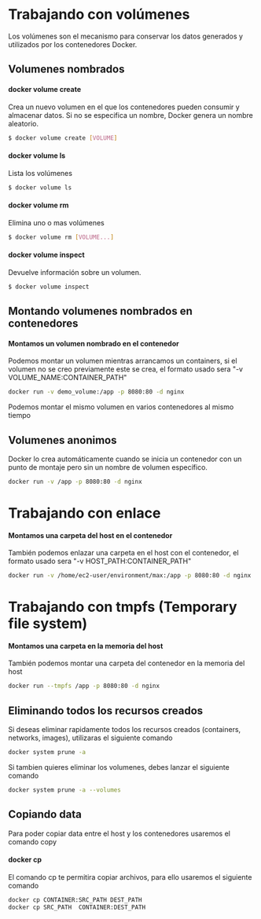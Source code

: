 # Trabajando con volúmenes

Los volúmenes son el mecanismo para conservar los datos generados y utilizados por los contenedores Docker.

## Volumenes nombrados

#### docker volume create

Crea un nuevo volumen en el que los contenedores pueden consumir y almacenar datos. Si no se especifica un nombre, Docker genera un nombre aleatorio.

```sh
$ docker volume create [VOLUME]
```

#### docker volume ls

Lista los volúmenes

```sh
$ docker volume ls
```

#### docker volume rm

Elimina uno o mas volúmenes

```sh
$ docker volume rm [VOLUME...]
```
#### docker volume inspect

Devuelve información sobre un volumen.

```sh
$ docker volume inspect
```

## Montando volumenes nombrados en contenedores

#### Montamos un volumen nombrado en el contenedor
Podemos montar un volumen mientras arrancamos un containers, si el volumen no se creo previamente este se crea, el formato usado sera "-v VOLUME_NAME:CONTAINER_PATH"

```sh
docker run -v demo_volume:/app -p 8080:80 -d nginx
```

Podemos montar el mismo volumen en varios contenedores al mismo tiempo

## Volumenes anonimos

Docker lo crea automáticamente cuando se inicia un contenedor con un punto de montaje pero sin un nombre de volumen específico.

```sh
docker run -v /app -p 8080:80 -d nginx
```

# Trabajando con enlace

#### Montamos una carpeta del host en el contenedor

También podemos enlazar una carpeta en el host con el contenedor, el formato usado sera "-v HOST_PATH:CONTAINER_PATH"

```sh
docker run -v /home/ec2-user/environment/max:/app -p 8080:80 -d nginx
```
# Trabajando con tmpfs (Temporary file system)

#### Montamos una carpeta en la memoria del host

También podemos montar una carpeta del contenedor en la memoria del host

```sh
docker run --tmpfs /app -p 8080:80 -d nginx
```

## Eliminando todos los recursos creados

Si deseas eliminar rapidamente todos los recursos creados (containers, networks, images), utilizaras el siguiente comando

```sh
docker system prune -a
```

Si tambien quieres eliminar los volumenes, debes lanzar el siguiente comando

```sh
docker system prune -a --volumes
```

## Copiando data

Para poder copiar data entre el host y los contenedores  usaremos el comando copy 

#### docker cp

El comando cp te permitira copiar archivos, para ello usaremos el siguiente comando

```sh
docker cp CONTAINER:SRC_PATH DEST_PATH
docker cp SRC_PATH  CONTAINER:DEST_PATH
```
